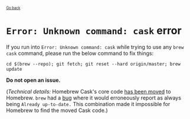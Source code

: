 <sup><sub>[Go back](../../README.md#reporting-bugs)</sup></sub>

# `Error: Unknown command: cask` error

If you run into `Error: Unknown command: cask` while trying to use any `brew cask` command, please run the below command to fix things:

`cd $(brew --repo); git fetch; git reset --hard origin/master; brew update`



**Do not open an issue.**

(*Technical details:* Homebrew Cask's core code [has been moved](https://github.com/Homebrew/brew/pull/725) to Homebrew. `brew` had a [bug](https://github.com/Homebrew/brew/blob/7395ff20018785bed7d008337b7cf98781190e0a/README.md#update-bug) where it would erroneously report as always being `Already up-to-date.` This combination made it impossible for Homebrew to find the moved Cask code.)
